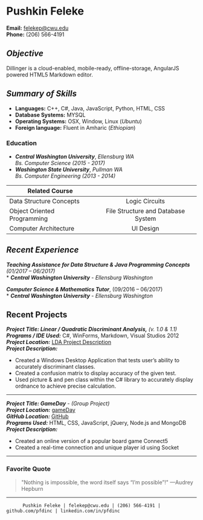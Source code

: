 # Pushkin Feleke
**Email:** felekep@cwu.edu<br/>
**Phone:** (206) 566-4191

## ***Objective***
Dillinger is a cloud-enabled, mobile-ready, offline-storage, AngularJS powered HTML5 Markdown editor.
## ***Summary of Skills***
- **Languages:** C++, C#, Java, JavaScript, Python, HTML, CSS 
- **Database Systems:**  MYSQL
- **Operating Systems:**  OSX, Window, Linux (*Ubuntu*)
- **Foreign language:** Fluent in Amharic (*Ethiopian*)
### Education
 - ***Central Washington University***, *Ellensburg WA*
   <br/> *Bs. Computer Science (2015 - 2017)*
 - ***Washington State University***, *Pullman WA* 
   <br/> *Bs. Computer Engineering (2013 - 2014)*

|  Related Course               |  |       
| ------------- |:-------------:| 
| Data Structure Concepts     | Logic Circuits| Foundations of Software Engineering |
| Object Oriented Programming     | File Structure and Database System     |   Web Programming |
| Computer Architecture | UI Design     |    Mobile Software Engineering (Android) |

## ***Recent Experience*** 

***Teaching Assistance for Data Structure & Java Programming Concepts*** *(01/2017 – 06/2017)* <br />  * ***Central Washington University*** - *Ellensburg Washington*

***Computer Science & Mathematics Tutor***, (09/2016 – 06/2017)<br /> * ***Central Washington University*** - *Ellensburg Washington*

## Recent Projects
***Project Title:  Linear / Quadratic Discriminant Analysis,*** *(v. 1.0 & 1.1)* <br />
***Programs / IDE Used:*** C#, WinForms, Markdown, Visual Studios 2012 <br />***Project Location:*** [LDA Project Description ](https://github.com/pfdinc/discriminant-_analysis_C_sharp)
<br />***Project Description:***

 - Created a Windows Desktop Application that tests user’s ability to accurately discriminant classes.
 - Created a confusion matrix to display accuracy of the given test.
 - Used picture & and pen class within the C# library to accurately display ordnance to achieve precise calculation.

---
 
***Project Title: GameDay*** - *(Group Project)*<br />
***Project Location:*** [gameDay ](http://connect5.online)
<br /> ***GitHub Location:*** [GitHub ](https://github.com/pfdinc/gmaeday/tree/master)
<br /> ***Programs Used:*** HTML, CSS, JavaScript, jQuery, Node.js and MongoDB
<br /> ***Project Description:***

- Created an online version of a popular board game Connect5
- Created a real-time connection and unique player id using Socket

---
### Favorite Quote
> "Nothing is impossible, the word itself says “I’m possible”!" —Audrey Hepburn 

---

          Pushkin Feleke | felekep@cwu.edu | (206) 566-4191 | github.com/pfdinc | linkedin.com/in/pfdinc
